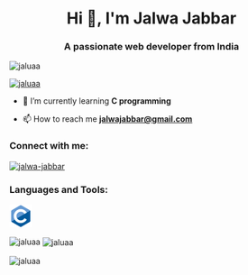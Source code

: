 <h1 align="center">Hi 👋, I'm Jalwa Jabbar</h1>
<h3 align="center">A passionate web developer from India</h3>

<p align="left"> <img src="https://komarev.com/ghpvc/?username=jaluaa&label=Profile%20views&color=0e75b6&style=flat" alt="jaluaa" /> </p>

<p align="left"> <a href="https://github.com/ryo-ma/github-profile-trophy"><img src="https://github-profile-trophy.vercel.app/?username=jaluaa" alt="jaluaa" /></a> </p>

- 🌱 I’m currently learning **C programming**

- 📫 How to reach me **jalwajabbar@gmail.com**

<h3 align="left">Connect with me:</h3>
<p align="left">
<a href="https://linkedin.com/in/jalwa-jabbar" target="blank"><img align="center" src="https://raw.githubusercontent.com/rahuldkjain/github-profile-readme-generator/master/src/images/icons/Social/linked-in-alt.svg" alt="jalwa-jabbar" height="30" width="40" /></a>
</p>

<h3 align="left">Languages and Tools:</h3>
<p align="left"> <a href="https://www.cprogramming.com/" target="_blank" rel="noreferrer"> <img src="https://raw.githubusercontent.com/devicons/devicon/master/icons/c/c-original.svg" alt="c" width="40" height="40"/> </a> </p>

<p><img align="left" src="https://github-readme-stats.vercel.app/api/top-langs?username=jaluaa&show_icons=true&locale=en&layout=compact" alt="jaluaa" /></p>

<p>&nbsp;<img align="center" src="https://github-readme-stats.vercel.app/api?username=jaluaa&show_icons=true&locale=en" alt="jaluaa" /></p>

<p><img align="center" src="https://github-readme-streak-stats.herokuapp.com/?user=jaluaa&" alt="jaluaa" /></p>

